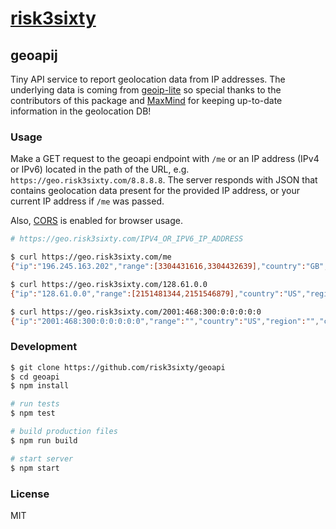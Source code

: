 # [risk3sixty](https://risk3sixty.com)

## geoapij

Tiny API service to report geolocation data from IP addresses.
The underlying data is coming from [geoip-lite](https://www.npmjs.com/package/geoip-lite)
so special thanks to the contributors of this package and
[MaxMind](https://maxmind.com) for keeping up-to-date information
in the geolocation DB!

### Usage

Make a GET request to the geoapi endpoint with `/me` or an IP
address (IPv4 or IPv6) located in the path of the URL, e.g.
`https://geo.risk3sixty.com/8.8.8.8`. The server responds with JSON
that contains geolocation data present for the provided IP address,
or your current IP address if `/me` was passed.

Also, [CORS](https://developer.mozilla.org/en-US/docs/Web/HTTP/CORS)
is enabled for browser usage.

```sh
# https://geo.risk3sixty.com/IPV4_OR_IPV6_IP_ADDRESS

$ curl https://geo.risk3sixty.com/me
{"ip":"196.245.163.202","range":[3304431616,3304432639],"country":"GB","region":"ENG","eu":"1","timezone":"Europe/London","city":"London","ll":[51.5064,-0.02],"metro":0,"area":50}

$ curl https://geo.risk3sixty.com/128.61.0.0
{"ip":"128.61.0.0","range":[2151481344,2151546879],"country":"US","region":"GA","eu":"0","timezone":"America/New_York","city":"Atlanta","ll":[33.7746,-84.3973],"metro":524,"area":5}

$ curl https://geo.risk3sixty.com/2001:468:300:0:0:0:0:0
{"ip":"2001:468:300:0:0:0:0:0","range":"","country":"US","region":"","city":"","ll":[37.751,-97.822],"metro":0,"area":100,"eu":"0","timezone":"America/Chicago"}
```

### Development

```sh
$ git clone https://github.com/risk3sixty/geoapi
$ cd geoapi
$ npm install

# run tests
$ npm test

# build production files
$ npm run build

# start server
$ npm start
```

### License

MIT
